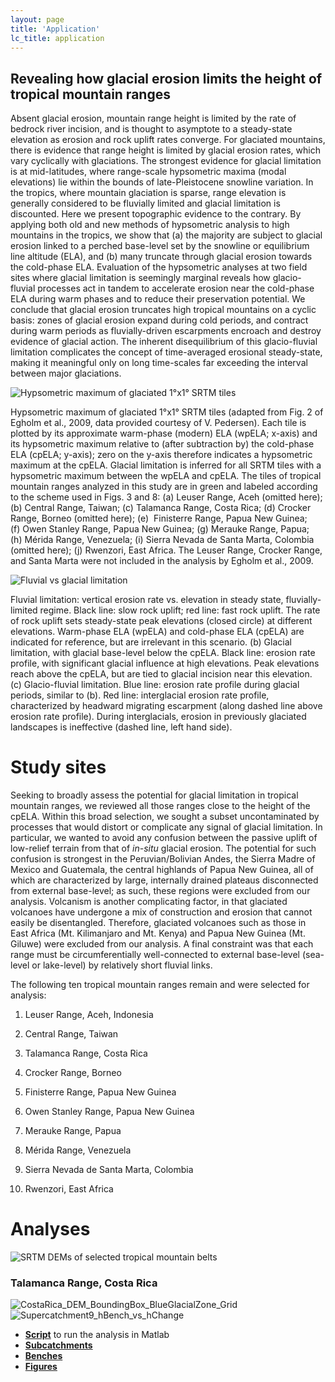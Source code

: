 ```yaml
---
layout: page
title: 'Application'
lc_title: application
---
```


## Revealing how glacial erosion limits the height of tropical mountain ranges


Absent glacial erosion, mountain range height is limited by the 
rate of bedrock river incision, and is thought
to asymptote to a steady-state elevation as erosion and rock uplift rates converge. 
For glaciated mountains, there is evidence that range height 
is limited by glacial erosion rates, 
which vary cyclically with glaciations. The strongest evidence for glacial limitation 
is at mid-latitudes, where range-scale hypsometric maxima (modal elevations) lie within 
the bounds of late-Pleistocene snowline variation. In the tropics, where mountain 
glaciation is sparse, range elevation is generally considered to be fluvially limited
and glacial limitation is discounted. Here we present topographic evidence to the
contrary. By applying both old and new methods of hypsometric analysis to high
mountains in the tropics, we show that (a) the majority are subject to glacial 
erosion linked to a perched base-level set by the snowline or equilibrium line 
altitude (ELA), and (b) many truncate through glacial erosion towards the cold-phase
ELA. Evaluation of the hypsometric analyses at two field sites where glacial 
limitation is seemingly marginal reveals how glacio-fluvial processes act in 
tandem to accelerate erosion near the cold-phase ELA during warm phases and to
reduce their preservation potential. We conclude that glacial erosion truncates
high tropical mountains on a cyclic basis: zones of glacial erosion expand during 
cold periods, and contract during warm periods as fluvially-driven escarpments 
encroach and destroy evidence of glacial action. The inherent disequilibrium of
this glacio-fluvial limitation complicates the concept of time-averaged erosional
steady-state, making it meaningful only
on long time-scales far exceeding the interval between major glaciations.


![Hypsometric maximum of glaciated 1°x1° SRTM tiles](img/f01.png)

Hypsometric maximum of glaciated 1°x1° SRTM tiles (adapted from Fig. 2 of 
Egholm et al., 2009, data provided courtesy of V. Pedersen). Each tile is plotted by its 
approximate warm-phase (modern) ELA (wpELA; x-axis) and its hypsometric maximum relative 
to (after subtraction by) the cold-phase ELA (cpELA; y-axis); zero on the y-axis 
therefore indicates a hypsometric maximum at the cpELA. Glacial limitation is inferred 
for all SRTM tiles with a hypsometric maximum between the wpELA and cpELA. The tiles of 
tropical mountain ranges analyzed in this study are in green and labeled according to the 
scheme used in Figs. 3 and 8: (a) Leuser Range, Aceh (omitted here); (b) Central Range, 
Taiwan; (c) Talamanca Range, Costa Rica; (d) Crocker Range, Borneo (omitted here); (e) 
Finisterre Range, Papua New Guinea; (f) Owen Stanley Range, Papua New Guinea; 
(g) Merauke Range, Papua; (h) Mérida Range, Venezuela; (i) Sierra Nevada de Santa Marta, 
Colombia (omitted here); (j) Rwenzori, East Africa. The Leuser Range, Crocker Range, 
and Santa Marta were not included in the analysis by Egholm et al., 2009.

![Fluvial vs glacial limitation](img/f02.png)

Fluvial limitation: vertical erosion rate vs. elevation in steady state, 
fluvially-limited regime. Black line: slow rock uplift; red line: fast rock uplift. 
The rate of rock uplift sets steady-state peak elevations (closed circle) at different 
elevations. Warm-phase ELA (wpELA) and cold-phase ELA (cpELA) are indicated for reference,
 but are irrelevant in this scenario. (b) Glacial limitation, with glacial base-level 
 below the cpELA. Black line: erosion rate profile, with significant glacial influence 
 at high elevations. Peak elevations reach above the cpELA, but are tied to glacial 
 incision near this elevation. (c) Glacio-fluvial limitation. Blue line: erosion rate 
 profile during glacial periods, similar to (b). Red line: interglacial erosion rate 
 profile, characterized by headward migrating escarpment (along dashed line above erosion
  rate profile). During interglacials, erosion in previously glaciated landscapes is 
  ineffective (dashed line, left hand side). 

# Study sites

Seeking to broadly assess the potential for glacial limitation in
tropical mountain ranges, we reviewed all those ranges close to the
height of the cpELA. Within this broad selection, we sought a subset
uncontaminated by processes that would distort or complicate any signal
of glacial limitation. In particular, we wanted to avoid any confusion
between the passive uplift of low-relief terrain from that of *in-situ*
glacial erosion. The potential for such confusion is strongest in the
Peruvian/Bolivian Andes, the Sierra Madre of Mexico and Guatemala, the
central highlands of Papua New Guinea, all of which are characterized by
large, internally drained plateaus disconnected from external
base-level; as such, these regions were excluded from our analysis.
Volcanism is another complicating factor, in that glaciated volcanoes
have undergone a mix of construction and erosion that cannot easily be
disentangled. Therefore, glaciated volcanoes such as those in East
Africa (Mt. Kilimanjaro and Mt. Kenya) and Papua New Guinea (Mt. Giluwe)
were excluded from our analysis. A final constraint was that each range
must be circumferentially well-connected to external base-level
(sea-level or lake-level) by relatively short fluvial links.

The following ten tropical mountain ranges remain and were selected for
analysis:

1)  Leuser Range, Aceh, Indonesia

2)  Central Range, Taiwan

3)  Talamanca Range, Costa Rica

4)  Crocker Range, Borneo

5)  Finisterre Range, Papua New Guinea

6)  Owen Stanley Range, Papua New Guinea

7)  Merauke Range, Papua

8)  Mérida Range, Venezuela

9)  Sierra Nevada de Santa Marta, Colombia

10) Rwenzori, East Africa




# Analyses


![SRTM DEMs of selected tropical mountain belts](img/f03.png)

### Talamanca Range, Costa Rica

![CostaRica_DEM_BoundingBox_BlueGlacialZone_Grid](https://raw.githubusercontent.com/mcunningham917/PHdata/master/CostaRica/Maps/CostaRica_DEM_BoundingBox_BlueGlacialZone_Grid.png)
![Supercatchment9_hBench_vs_hChange](https://raw.githubusercontent.com/mcunningham917/PHanalysis/master/CostaRica/Figures/Supercatchment9_hBench_vs_hChange.png)

  * [**Script**](/PHtools/Analysis/CostaRica.m) to run the analysis in Matlab
  * [**Subcatchments**](https://github.com/mcunningham917/PHanalysis/blob/master/CostaRica/Subcatchments)
  * [**Benches**](https://github.com/mcunningham917/PHanalysis/blob/master/CostaRica/PHBs) 
  * [**Figures**](https://github.com/mcunningham917/PHanalysis/blob/master/CostaRica/Figures) 


